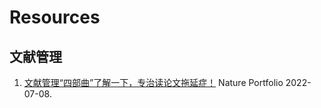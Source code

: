 # Resources

## 文献管理

1. [文献管理“四部曲”了解一下，专治读论文拖延症！](https://mp.weixin.qq.com/s/mOY31KZFZt_GdrzCXoEsew) Nature Portfolio 2022-07-08. 
